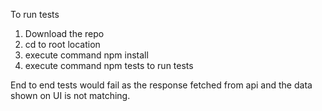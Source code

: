 To run tests
1) Download the repo
2) cd to root location
3) execute command npm install
4) execute command npm tests to run tests

End to end tests would fail as the response fetched from api and the data shown on UI is not matching.

